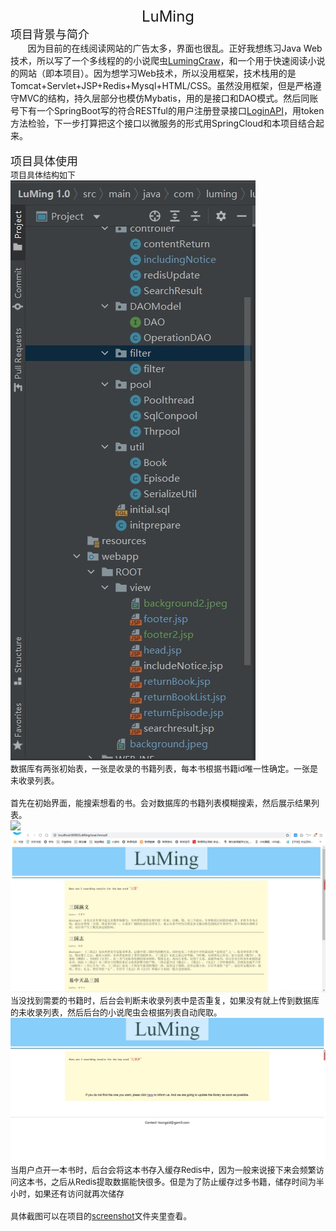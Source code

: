 <div style="text-align: center;"><font size="5">LuMing</font></div><div style="text-align: left;"><font size="4">项目背景与简介</font></div><div style="text-align: left;">&nbsp; &nbsp; &nbsp; &nbsp;因为目前的在线阅读网站的广告太多，界面也很乱。正好我想练习Java Web技术，所以写了一个多线程的的小说爬虫<a href="https://github.com/csccsid/LumingCraw">LumingCraw</a>，和一个用于快速阅读小说的网站（即本项目）。因为想学习Web技术，所以没用框架，技术栈用的是Tomcat+Servlet+JSP+Redis+Mysql+HTML/CSS。虽然没用框架，但是严格遵守MVC的结构，持久层部分也模仿Mybatis，用的是接口和DAO模式。然后同账号下有一个SpringBoot写的符合RESTful的用户注册登录接口<a href="https://github.com/csccsid/LoginAPI.git">LoginAPI</a>，用token方法检验，下一步打算把这个接口以微服务的形式用SpringCloud和本项目结合起来。</div><div style="text-align: left;"><br></div><div style="text-align: left;"><font size="4">项目具体使用</font></div><div style="text-align: left;"><font size="2">项目具体结构如下</font></div><div style="text-align: left;"><img src="https://github.com/csccsid/LuMing/blob/master/screenshot/architecture.jpg"></div><div style="text-align: left;"><font size="2">数据库有两张初始表，一张是收录的书籍列表，每本书根据书籍id唯一性确定。一张是未收录列表。</font></div><div style="text-align: left;"><font size="2"><br></font></div><div style="text-align: left;"><font size="2">首先在初始界面，能搜索想看的书。会对数据库的书籍列表模糊搜索，然后展示结果列表。</font></div><div style="text-align: left;"><img src="https://github.com/csccsid/LuMing/blob/master/screenshot/helloWorld.PNG"><img src="https://github.com/csccsid/LuMing/blob/master/screenshot/fuzzySearch.jpg"></div><div style="text-align: left;"><font size="2">当没找到需要的书籍时，后台会判断未收录列表中是否重复，如果没有就上传到数据库的未收录列表，然后后台的小说爬虫会根据列表自动爬取。</font></div><div style="text-align: left;"><img src="https://github.com/csccsid/LuMing/blob/master/screenshot/notinclude.jpg"></div><div style="text-align: left;"><font size="2">当用户点开一本书时，后台会将这本书存入缓存Redis中，因为一般来说接下来会频繁访问这本书，之后从Redis提取数据能快很多。但是为了防止缓存过多书籍，储存时间为半小时，如果还有访问就再次储存</font></div><div style="text-align: left;"><font size="2"><br></font></div><div style="text-align: left;"><font size="2">具体截图可以在项目的<a href="https://github.com/csccsid/LuMing/tree/master/screenshot">screenshot</a>文件夹里查看。</font></div><div style="text-align: left;"><font size="2"><br></font></div><div style="text-align: left;"><font size="2"><br></font></div><div><includetail><!--<![endif]--></includetail></div>
